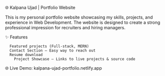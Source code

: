 🌐 Kalpana Ujad | Portfolio Website

This is my personal portfolio website showcasing my skills, projects, and experience in Web Development. The website is designed to create a strong professional impression for recruiters and hiring managers.

✨ Features

	  Featured projects (Full-stack, MERN)
	  Contact Section – Easy way to reach out
	  Resume download
		Project Showcase – Links to live projects & source code

🌐 Live Demo: kalpana-ujad-portfolio.netlify.app
